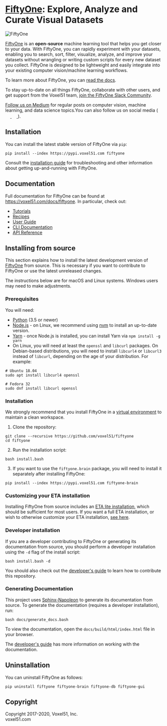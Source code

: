 # [FiftyOne](http://www.voxel51.com/fiftyone): Explore, Analyze and Curate Visual Datasets

<img src="https://user-images.githubusercontent.com/25985824/89583450-5b38ab80-d808-11ea-909e-4fa8bc366d7f.png" alt="FiftyOne"/>

[FiftyOne](http://www.voxel51.com/docs/fiftyone) is an **open-source** machine
learning tool that helps you get closer to your data. With FiftyOne, you can
rapidly experiment with your datasets, enabling you to search, sort, filter,
visualize, analyze, and improve your datasets without wrangling or writing
custom scripts for every new dataset you collect. FiftyOne is designed to be
lightweight and easily integrate into your existing computer vision/machine
learning workflows.

To learn more about FiftyOne, you can
[read the docs](https://voxel51.com/docs/fiftyone).

To stay up-to-date on all things FiftyOne, collaborate with other users, and
get support from the Voxel51 team,
[join the FiftyOne Slack Community](https://join.slack.com/t/fiftyone-users/shared_invite/zt-g9w0pu1f-ZMJjRfGDrTmCT2ZOutUApQ).

[Follow us on Medium](https://medium.com/voxel51) for regular posts on computer
vision, machine learning, and data science topics.You can also follow us on
social media ( <a href="http://www.twitter.com/voxel51" rel="twitter">
<img src="docs/source/_static/images/icons/logo-twitter-dark.svg" width="16" height="16"/>
</a> <a href="http://www.facebook.com/voxel51" rel="facebook">
<img src="docs/source/_static/images/icons/logo-facebook-dark.svg" width="16" height="16" />
</a> ).

## Installation

You can install the latest stable version of FiftyOne via `pip`:

```shell
pip install --index https://pypi.voxel51.com fiftyone
```

Consult the
[installation guide](https://voxel51.com/docs/fiftyone/getting_started/install.html)
for troubleshooting and other information about getting up-and-running with
FiftyOne.

## Documentation

Full documentation for FiftyOne can be found at
https://voxel51.com/docs/fiftyone. In particular, check out:

-   [Tutorials](https://voxel51.com/docs/fiftyone/tutorials/index.html)
-   [Recipes](https://voxel51.com/docs/fiftyone/recipes/index.html)
-   [User Guide](https://voxel51.com/docs/fiftyone/user_guide/index.html)
-   [CLI Documentation](https://voxel51.com/docs/fiftyone/cli/index.html)
-   [API Reference](https://voxel51.com/docs/fiftyone/api/fiftyone.html)

## Installing from source

This section explains how to install the latest development version of
[FiftyOne](http://www.voxel51.com/docs/fiftyone) from source. This is necessary
if you want to contribute to FiftyOne or use the latest unreleased changes.

The instructions below are for macOS and Linux systems. Windows users may need
to make adjustments.

### Prerequisites

You will need:

-   [Python](https://www.python.org/) (3.5 or newer)
-   [Node.js](https://nodejs.org/) - on Linux, we recommend using
    [nvm](https://github.com/nvm-sh/nvm) to install an up-to-date version.
-   [Yarn](https://yarnpkg.com/) - once Node.js is installed, you can install
    Yarn via `npm install -g yarn`
-   On Linux, you will need at least the `openssl` and `libcurl` packages. On
    Debian-based distributions, you will need to install `libcurl4` or
    `libcurl3` instead of `libcurl`, depending on the age of your distribution.
    For example:

```shell
# Ubuntu 18.04
sudo apt install libcurl4 openssl

# Fedora 32
sudo dnf install libcurl openssl
```

### Installation

We strongly recommend that you install FiftyOne in a
[virtual environment](https://voxel51.com/docs/fiftyone/getting_started/virtualenv.html)
to maintain a clean workspace.

1. Clone the repository:

```shell
git clone --recursive https://github.com/voxel51/fiftyone
cd fiftyone
```

2. Run the installation script:

```shell
bash install.bash
```

3. If you want to use the `fiftyone.brain` package, you will need to install it
   separately after installing FiftyOne:

```shell
pip install --index https://pypi.voxel51.com fiftyone-brain
```

### Customizing your ETA installation

Installing FiftyOne from source includes an
[ETA lite installation](https://github.com/voxel51/eta#lite-installation),
which should be sufficient for most users. If you want a full ETA installation,
or wish to otherwise customize your ETA installation,
[see here](https://github.com/voxel51/eta).

### Developer installation

If you are a developer contributing to FiftyOne or generating its documentation
from source, you should perform a developer installation using the `-d` flag of
the install script:

```shell
bash install.bash -d
```

You should also check out the
[developer's guide](https://github.com/voxel51/fiftyone/blob/develop/docs/dev_guide.md)
to learn how to contribute this repository.

### Generating Documentation

This project uses
[Sphinx-Napoleon](https://pypi.python.org/pypi/sphinxcontrib-napoleon) to
generate its documentation from source. To generate the documentation (requires
a developer installation), run:

```shell
bash docs/generate_docs.bash
```

To view the documentation, open the `docs/build/html/index.html` file in your
browser.

The
[developer's guide](https://github.com/voxel51/fiftyone/blob/develop/docs/dev_guide.md#Documentation)
has more information on working with the documentation.

## Uninstallation

You can uninstall FiftyOne as follows:

```shell
pip uninstall fiftyone fiftyone-brain fiftyone-db fiftyone-gui
```

## Copyright

Copyright 2017-2020, Voxel51, Inc.<br> voxel51.com
